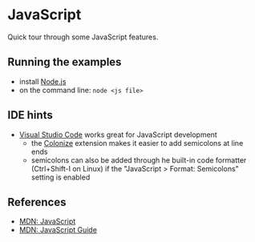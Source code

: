# JavaScript

Quick tour through some JavaScript features.

## Running the examples

* install [Node.js](https://nodejs.org/en/)
* on the command line: `node <js file>`

## IDE hints

* [Visual Studio Code](https://code.visualstudio.com/) works great for JavaScript development
  * the [Colonize](https://marketplace.visualstudio.com/items?itemName=vmsynkov.colonize) extension makes it easier to add semicolons at line ends
  * semicolons can also be added through he built-in code formatter (Ctrl+Shift-I on Linux) if the "JavaScript > Format: Semicolons" setting is enabled

## References

* [MDN: JavaScript](https://developer.mozilla.org/en-US/docs/Web/JavaScript)
* [MDN: JavaScript Guide](https://developer.mozilla.org/en-US/docs/Web/JavaScript/Guide)